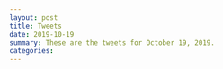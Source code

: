 ```yaml
---
layout: post
title: Tweets
date: 2019-10-19
summary: These are the tweets for October 19, 2019.
categories:
---
```



